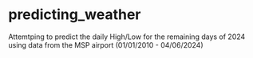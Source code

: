 # predicting_weather
 Attemtping to predict the daily High/Low for the remaining days of 2024 using data from the MSP airport (01/01/2010 - 04/06/2024)
